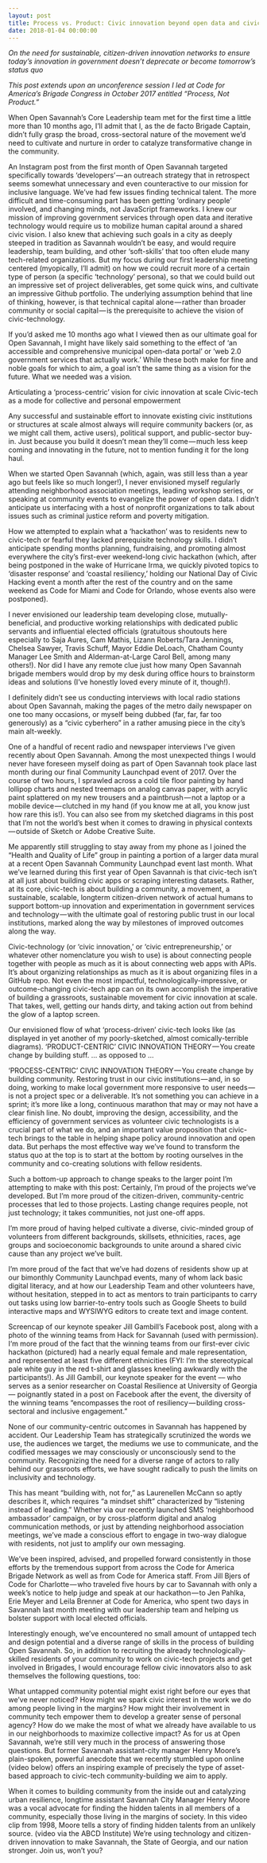```yaml
---
layout: post
title: Process vs. Product: Civic innovation beyond open data and civic apps
date: 2018-01-04 00:00:00
---
```

*On the need for sustainable, citizen-driven innovation networks to ensure today’s innovation in government doesn’t deprecate or become tomorrow’s status quo*

*This post extends upon an unconference session I led at Code for America’s Brigade Congress in October 2017 entitled “Process, Not Product.”*

When Open Savannah’s Core Leadership team met for the first time a little more than 10 months ago, I’ll admit that I, as the de facto Brigade Captain, didn’t fully grasp the broad, cross-sectoral nature of the movement we’d need to cultivate and nurture in order to catalyze transformative change in the community.


An Instagram post from the first month of Open Savannah targeted specifically towards ‘developers’ — an outreach strategy that in retrospect seems somewhat unnecessary and even counteractive to our mission for inclusive language. We’ve had few issues finding technical talent. The more difficult and time-consuming part has been getting ‘ordinary people’ involved, and changing minds, not JavaScript frameworks.
I knew our mission of improving government services through open data and iterative technology would require us to mobilize human capital around a shared civic vision. I also knew that achieving such goals in a city as deeply steeped in tradition as Savannah wouldn’t be easy, and would require leadership, team building, and other ‘soft-skills’ that too often elude many tech-related organizations. But my focus during our first leadership meeting centered (myopically, I’ll admit) on how we could recruit more of a certain type of person (a specific ‘technology’ persona), so that we could build out an impressive set of project deliverables, get some quick wins, and cultivate an impressive Github portfolio. The underlying assumption behind that line of thinking, however, is that technical capital alone — rather than broader community or social capital — is the prerequisite to achieve the vision of civic-technology.

If you’d asked me 10 months ago what I viewed then as our ultimate goal for Open Savannah, I might have likely said something to the effect of ‘an accessible and comprehensive municipal open-data portal’ or ‘web 2.0 government services that actually work.’ While these both make for fine and noble goals for which to aim, a goal isn’t the same thing as a vision for the future. What we needed was a vision.

Articulating a ‘process-centric’ vision for civic innovation at scale
Civic-tech as a mode for collective and personal empowerment

Any successful and sustainable effort to innovate existing civic institutions or structures at scale almost always will require community backers (or, as we might call them, active users), political support, and public-sector buy-in. Just because you build it doesn’t mean they’ll come — much less keep coming and innovating in the future, not to mention funding it for the long haul.

When we started Open Savannah (which, again, was still less than a year ago but feels like so much longer!), I never envisioned myself regularly attending neighborhood association meetings, leading workshop series, or speaking at community events to evangelize the power of open data. I didn’t anticipate us interfacing with a host of nonprofit organizations to talk about issues such as criminal justice reform and poverty mitigation.


How we attempted to explain what a ‘hackathon’ was to residents new to civic-tech or fearful they lacked prerequisite technology skills.
I didn’t anticipate spending months planning, fundraising, and promoting almost everywhere the city’s first-ever weekend-long civic hackathon (which, after being postponed in the wake of Hurricane Irma, we quickly pivoted topics to ‘disaster response’ and ‘coastal resiliency,’ holding our National Day of Civic Hacking event a month after the rest of the country and on the same weekend as Code for Miami and Code for Orlando, whose events also were postponed).

I never envisioned our leadership team developing close, mutually-beneficial, and productive working relationships with dedicated public servants and influential elected officials (gratuitous shoutouts here especially to Saja Aures, Cam Mathis, Lizann Roberts/Tara Jennings, Chelsea Sawyer, Travis Schuff, Mayor Eddie DeLoach, Chatham County Manager Lee Smith and Alderman-at-Large Carol Bell, among many others!). Nor did I have any remote clue just how many Open Savannah brigade members would drop by my desk during office hours to brainstorm ideas and solutions (I’ve honestly loved every minute of it, though!).

I definitely didn’t see us conducting interviews with local radio stations about Open Savannah, making the pages of the metro daily newspaper on one too many occasions, or myself being dubbed (far, far, far too generously) as a “civic cyberhero” in a rather amusing piece in the city’s main alt-weekly.


One of a handful of recent radio and newspaper interviews I’ve given recently about Open Savannah.
Among the most unexpected things I would never have foreseen myself doing as part of Open Savannah took place last month during our final Community Launchpad event of 2017. Over the course of two hours, I sprawled across a cold tile floor painting by hand lollipop charts and nested treemaps on analog canvas paper, with acrylic paint splattered on my new trousers and a paintbrush — not a laptop or a mobile device — clutched in my hand (if you know me at all, you know just how rare this is!). You can also see from my sketched diagrams in this post that I’m not the world’s best when it comes to drawing in physical contexts — outside of Sketch or Adobe Creative Suite.


Me apparently still struggling to stay away from my phone as I joined the “Health and Quality of Life” group in painting a portion of a larger data mural at a recent Open Savannah Community Launchpad event last month.
What we’ve learned during this first year of Open Savannah is that civic-tech isn’t at all just about building civic apps or scraping interesting datasets. Rather, at its core, civic-tech is about building a community, a movement, a sustainable, scalable, longterm citizen-driven network of actual humans to support bottom-up innovation and experimentation in government services and technology — with the ultimate goal of restoring public trust in our local institutions, marked along the way by milestones of improved outcomes along the way.

Civic-technology (or ‘civic innovation,’ or ‘civic entrepreneurship,’ or whatever other nomenclature you wish to use) is about connecting people together with people as much as it is about connecting web apps with APIs. It’s about organizing relationships as much as it is about organizing files in a GitHub repo. Not even the most impactful, technologically-impressive, or outcome-changing civic-tech app can on its own accomplish the imperative of building a grassroots, sustainable movement for civic innovation at scale. That takes, well, getting our hands dirty, and taking action out from behind the glow of a laptop screen.


Our envisioned flow of what ‘process-driven’ civic-tech looks like (as displayed in yet another of my poorly-sketched, almost comically-terrible diagrams).
‘PRODUCT-CENTRIC’ CIVIC INNOVATION THEORY — You create change by building stuff.
… as opposed to …

‘PROCESS-CENTRIC’ CIVIC INNOVATION THEORY — You create change by building community.
Restoring trust in our civic institutions — and, in so doing, working to make local government more responsive to user needs — is not a project spec or a deliverable. It’s not something you can achieve in a sprint; it’s more like a long, continuous marathon that may or may not have a clear finish line. No doubt, improving the design, accessibility, and the efficiency of government services as volunteer civic technologists is a crucial part of what we do, and an important value proposition that civic-tech brings to the table in helping shape policy around innovation and open data. But perhaps the most effective way we’ve found to transform the status quo at the top is to start at the bottom by rooting ourselves in the community and co-creating solutions with fellow residents.

Such a bottom-up approach to change speaks to the larger point I’m attempting to make with this post: Certainly, I’m proud of the projects we’ve developed. But I’m more proud of the citizen-driven, community-centric processes that led to those projects. Lasting change requires people, not just technology; it takes communities, not just one-off apps.

I’m more proud of having helped cultivate a diverse, civic-minded group of volunteers from different backgrounds, skillsets, ethnicities, races, age groups and socioeconomic backgrounds to unite around a shared civic cause than any project we’ve built.

I’m more proud of the fact that we’ve had dozens of residents show up at our bimonthly Community Launchpad events, many of whom lack basic digital literacy, and at how our Leadership Team and other volunteers have, without hesitation, stepped in to act as mentors to train participants to carry out tasks using low barrier-to-entry tools such as Google Sheets to build interactive maps and WYSIWYG editors to create text and image content.


Screencap of our keynote speaker Jill Gambill’s Facebook post, along with a photo of the winning teams from Hack for Savannah (used with permission).
I‘m more proud of the fact that the winning teams from our first-ever civic hackathon (pictured) had a nearly equal female and male representation, and represented at least five different ethnicities (FYI: I’m the stereotypical pale white guy in the red t-shirt and glasses kneeling awkwardly with the participants!). As Jill Gambill, our keynote speaker for the event –– who serves as a senior researcher on Coastal Resilience at University of Georgia –– poignantly stated in a post on Facebook after the event, the diversity of the winning teams “encompasses the root of resiliency — building cross-sectoral and inclusive engagement.”

None of our community-centric outcomes in Savannah has happened by accident. Our Leadership Team has strategically scrutinized the words we use, the audiences we target, the mediums we use to communicate, and the codified messages we may consciously or unconsciously send to the community. Recognizing the need for a diverse range of actors to rally behind our grassroots efforts, we have sought radically to push the limits on inclusivity and technology.

This has meant “building with, not for,” as Laurenellen McCann so aptly describes it, which requires “a mindset shift” characterized by “listening instead of leading.” Whether via our recently launched SMS ‘neighborhood ambassador’ campaign, or by cross-platform digital and analog communication methods, or just by attending neighborhood association meetings, we’ve made a conscious effort to engage in two-way dialogue with residents, not just to amplify our own messaging.

We’ve been inspired, advised, and propelled forward consistently in those efforts by the tremendous support from across the Code for America Brigade Network as well as from Code for America staff. From Jill Bjers of Code for Charlotte — who traveled five hours by car to Savannah with only a week’s notice to help judge and speak at our hackathon — to Jen Pahlka, Erie Meyer and Leila Brenner at Code for America, who spent two days in Savannah last month meeting with our leadership team and helping us bolster support with local elected officials.

Interestingly enough, we’ve encountered no small amount of untapped tech and design potential and a diverse range of skills in the process of building Open Savannah. So, in addition to recruiting the already technologically-skilled residents of your community to work on civic-tech projects and get involved in Brigades, I would encourage fellow civic innovators also to ask themselves the following questions, too:

What untapped community potential might exist right before our eyes that we’ve never noticed?
How might we spark civic interest in the work we do among people living in the margins? How might their involvement in community tech empower them to develop a greater sense of personal agency?
How do we make the most of what we already have available to us in our neighborhoods to maximize collective impact?
As for us at Open Savannah, we’re still very much in the process of answering those questions. But former Savannah assistant-city manager Henry Moore’s plain-spoken, powerful anecdote that we recently stumbled upon online (video below) offers an inspiring example of precisely the type of asset-based approach to civic-tech community-building we aim to apply.


When it comes to building community from the inside out and catalyzing urban resilience, longtime assistant Savannah City Manager Henry Moore was a vocal advocate for finding the hidden talents in all members of a community, especially those living in the margins of society. In this video clip from 1998, Moore tells a story of finding hidden talents from an unlikely source. (video via the ABCD Institute)
We’re using technology and citizen-driven innovation to make Savannah, the State of Georgia, and our nation stronger. Join us, won’t you?
